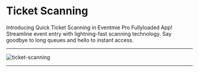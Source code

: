 # Ticket Scanning

Introducing Quick Ticket Scanning in Eventmie Pro Fullyloaded App! Streamline event entry with lightning-fast scanning technology. Say goodbye to long queues and hello to instant access.

---

![ticket-scanning](/images/v2/app/CB-07-New-4.webp "ticket-scanning")

---